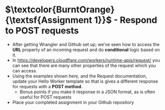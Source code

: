 # $\textcolor{BurntOrange}{\textsf{Assignment  1}}$ - Respond to POST requests
 - After getting Wrangler and Github set up; we’ve seen how to access the **URL** property of an incoming request and do **conditional** logic based on it.
 - In https://developers.cloudflare.com/workers/runtime-apis/request/ you can see that there are many other properties of the request which you can access.
 - Using the examples shown here, and the Request documentation, update your Hello Worker template so that is gives a different response for requests with a **POST method**.
   - Bonus points if you make it response in a JSON format, as is often useful for POST requests
 - Place your completed assignment in your Github repository